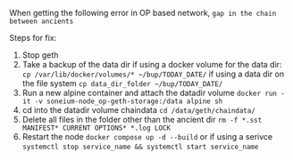 When getting the following error in OP based network,
```gap in the chain between ancients```

Steps for fix:
1. Stop geth
2. Take a backup of the data dir
    if using a docker volume for the data dir:
    ```cp /var/lib/docker/volumes/* ~/bup/TODAY_DATE/```
    if using a data dir on the file system
    ```cp data_dir_folder ~/bup/TODAY_DATE/```
3. Run a new alpine container and attach the datadir volume
    ```docker run -it -v soneium-node_op-geth-storage:/data alpine sh```
4. cd into the datadir volume chaindata
    ```cd /data/geth/chaindata/```
5. Delete all files in the folder other than the ancient dir
    ```rm -f *.sst MANIFEST* CURRENT OPTIONS* *.log LOCK```
6. Restart the node
    ```docker compose up -d --build```
    or if using a serivce
    ```systemctl stop service_name && systemctl start service_name```
